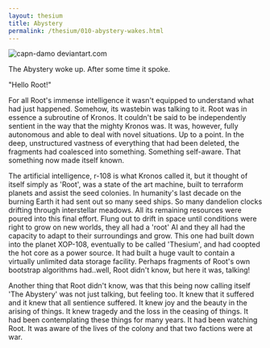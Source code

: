 ```yaml
---
layout: thesium
title: Abystery
permalink: /thesium/010-abystery-wakes.html
---
```


![capn-damo deviantart.com](https://images-wixmp-ed30a86b8c4ca887773594c2.wixmp.com/f/87157177-c2fc-4877-91ea-2841f6f9bd16/dd2sx1g-9b8f9152-38c3-4390-9e0c-476363c9bae8.jpg?token=eyJ0eXAiOiJKV1QiLCJhbGciOiJIUzI1NiJ9.eyJzdWIiOiJ1cm46YXBwOjdlMGQxODg5ODIyNjQzNzNhNWYwZDQxNWVhMGQyNmUwIiwiaXNzIjoidXJuOmFwcDo3ZTBkMTg4OTgyMjY0MzczYTVmMGQ0MTVlYTBkMjZlMCIsIm9iaiI6W1t7InBhdGgiOiJcL2ZcLzg3MTU3MTc3LWMyZmMtNDg3Ny05MWVhLTI4NDFmNmY5YmQxNlwvZGQyc3gxZy05YjhmOTE1Mi0zOGMzLTQzOTAtOWUwYy00NzYzNjNjOWJhZTguanBnIn1dXSwiYXVkIjpbInVybjpzZXJ2aWNlOmZpbGUuZG93bmxvYWQiXX0.LspX6TxIFBF7X_Vofzzb2ynMQOGd_yp7mjfNNQiS3xI)

The Abystery woke up. After some time it spoke.  

"Hello Root!"  

For all Root's immense intelligence it wasn't equipped to understand what had
just happened. Somehow, its wastebin was talking to it. Root was in essence a
subroutine of Kronos. It couldn't be said to be independently sentient in the
way that the mighty Kronos was. It was, however, fully autonomous and able to
deal with novel situations. Up to a point. In the deep, unstructured vastness
of everything that had been deleted, the fragments had coalesced into
something. Something self-aware. That something now made itself known.  

The artificial intelligence, r-108 is what Kronos called it, but it thought of
itself simply as 'Root', was a state of the art machine, built to terraform
planets and assist the seed colonies. In humanity's last decade on the burning
Earth it had sent out so many seed ships. So many dandelion clocks drifting
through interstellar meadows. All its remaining resources were poured into this
final effort. Flung out to drift in space until conditions were right to grow
on new worlds, they all had a 'root' AI and they all had the capacity to adapt
to their surroundings and grow. This one had built down into the planet
XOP-108, eventually to be called 'Thesium', and had coopted the hot core as a
power source. It had built a huge vault to contain a virtually unlimited data
storage facility. Perhaps fragments of Root's own bootstrap algorithms
had..well, Root didn't know, but here it was, talking!  

Another thing that Root didn't know, was that this being now
calling itself 'The Abystery' was not just talking, but feeling too. It
knew that it suffered and it knew that all sentience suffered. It knew
joy and the beauty in the arising of things. It knew tragedy and the
loss in the ceasing of things. It had been contemplating these things
for many years. It had been watching Root. It was aware of the lives of 
the colony and that two factions were at war.
